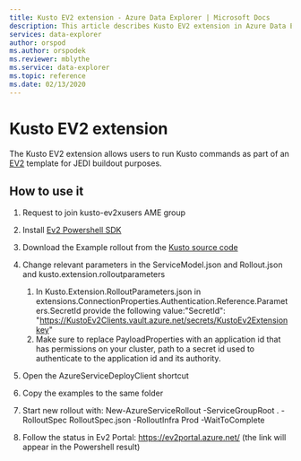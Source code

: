 ```yaml
---
title: Kusto EV2 extension - Azure Data Explorer | Microsoft Docs
description: This article describes Kusto EV2 extension in Azure Data Explorer.
services: data-explorer
author: orspod
ms.author: orspodek
ms.reviewer: mblythe
ms.service: data-explorer
ms.topic: reference
ms.date: 02/13/2020
---
```

# Kusto EV2 extension

The Kusto EV2 extension allows users to run Kusto commands as part of an [EV2](https://ev2docs.azure.net/overview/intro.html) template for JEDI buildout purposes.

## How to use it

1. Request to join kusto-ev2xusers AME group

1. Install [Ev2 Powershell SDK](https://msazure.visualstudio.com/Azure-Express/_git/Quickstart?path=%2FEv2_PowerShell&version=GBmaster)

1. Download the Example rollout from the [Kusto source code](https://msazure.visualstudio.com/One/_git/Azure-Kusto-Service?path=%2FSrc%2FTools%2FKusto.EV2.Extension%2FExamples%2FServiceGroupRoot)

1. Change relevant parameters in the ServiceModel.json and Rollout.json and kusto.extension.rolloutparameters
    1. In Kusto.Extension.RolloutParameters.json in extensions.ConnectionProperties.Authentication.Reference.Parameters.SecretId provide the following value:"SecretId": "https://KustoEv2Clients.vault.azure.net/secrets/KustoEv2Extensionkey"
    1. Make sure to replace PayloadProperties with an application id that has permissions on your cluster, path to a secret id used to authenticate to the application id and its authority.
1. Open the AzureServiceDeployClient shortcut
1. Copy the examples to the same folder
1. Start new rollout with: New-AzureServiceRollout -ServiceGroupRoot . -RolloutSpec RolloutSpec.json -RolloutInfra Prod -WaitToComplete
1. Follow the status in Ev2 Portal: https://ev2portal.azure.net/ (the link will appear in the Powershell result)